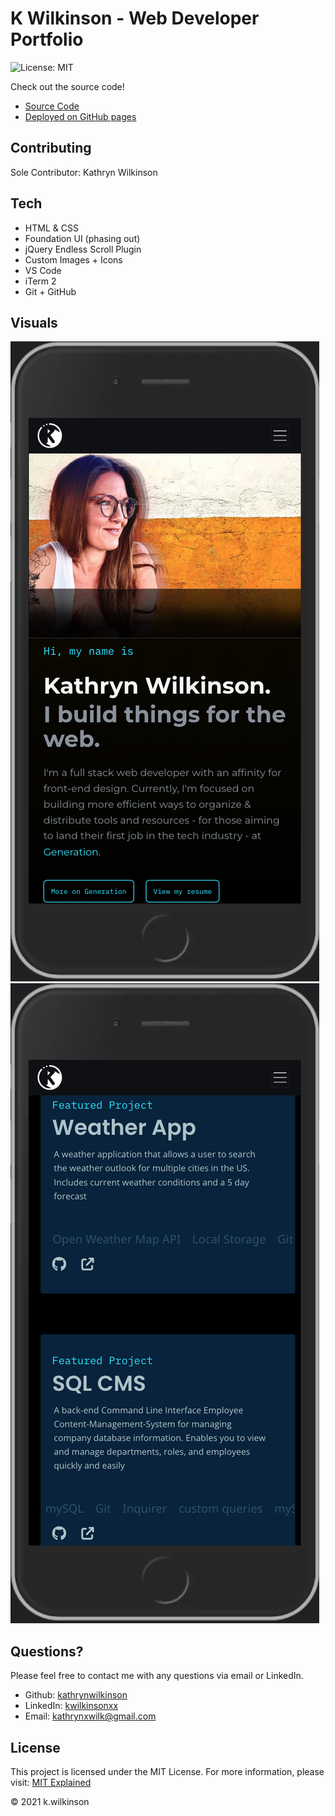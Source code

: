 # K Wilkinson - Web Developer Portfolio

![License: MIT](https://img.shields.io/badge/License-MIT-success.svg)

Check out the source code!

- [Source Code](https://github.com/kathrynwilkinson/Portfolio.git)
- [Deployed on GitHub pages](https://kathrynwilkinson.github.io/Portfolio/)

<!-- ## Table of Contents

- [Contributing](#contributing)
- [Technologies](#tech)
- [Visuals](#visuals)
- [Contact Me](#questions)
- [License](#license) -->

## Contributing

Sole Contributor: Kathryn Wilkinson

## Tech

- HTML & CSS
- Foundation UI (phasing out)
- jQuery Endless Scroll Plugin
- Custom Images + Icons
- VS Code
- iTerm 2
- Git + GitHub

## Visuals

![screenshot](./assets/images/readme-screenshots/portfolio1-mobile.png)
![screenshot](./assets/images/readme-screenshots/portfolio2-mobile.png)

## Questions?

Please feel free to contact me with any questions via email or LinkedIn.

- Github: [kathrynwilkinson](https://github.com/kathrynwilkinson)
- LinkedIn: [kwilkinsonxx](https://www.linkedin.com/in/kwilkinsonxx/)
- Email: [kathrynxwilk@gmail.com](kathrynxwilk@gmail.com)

## License

This project is licensed under the MIT License.
For more information, please visit: [MIT Explained](https://choosealicense.com/licenses/mit/)

&copy; 2021 k.wilkinson

